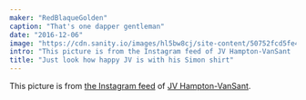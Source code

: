 ```yaml
---
maker: "RedBlaqueGolden"
caption: "That's one dapper gentleman"
date: "2016-12-06"
image: "https://cdn.sanity.io/images/hl5bw8cj/site-content/50752fcd5fe40123200407c57a60a483a4c83efc-1080x1080.jpg"
intro: "This picture is from the Instagram feed of JV Hampton-VanSant ."
title: "Just look how happy JV is with his Simon shirt"
---
```



This picture is from [the Instagram feed](https://www.instagram.com/p/BNsGBSVho4u/)  of [JV Hampton-VanSant](http://jvhvs.com/).

